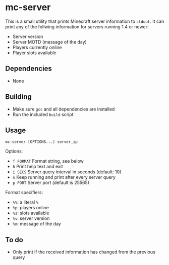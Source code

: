 # mc-server 

This is a small utility that prints Minecraft server information to `stdout`.
It can print any of the follwing information for servers running 1.4 or newer:

- Server version
- Server MOTD (message of the day)
- Players currently online
- Player slots available

## Dependencies

- None

## Building

- Make sure `gcc` and all dependencies are installed
- Run the included `build` script

## Usage

    mc-server [OPTIONS...] server_ip

Options:

- `f FORMAT` Format string, see below
- `h` Print help text and exit
- `i SECS` Server query interval in seconds (default: 10)
- `m` Keep running and print after every server query
- `p PORT` Server port (default is 25565)

Format specifiers:

- `%%`: a literal `%`
- `%p`: players online
- `%s`: slots available
- `%v`: server version
- `%m`: message of the day

## To do 

- Only print if the received information has changed from the previous query
